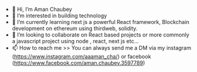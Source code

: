 - 👋 Hi, I’m Aman Chaubey
- 👀 I’m interested in building technology
- 🌱 I’m currently learning next js a powerful React framework, Blockchain development on ethereum using thirdweb, solidity.
- 💞️ I’m looking to collaborate on React based projects or more commonly a javascript project using node , react, next js etc...
- 📫 How to reach me >> You can always send me a DM via my instagram (https://www.instagram.com/aaaman_cha/) or facebook (https://www.facebook.com/aman.chaubey.3597789)

<!---
2006aman-github/2006aman-github is a ✨ special ✨ repository because its `README.md` (this file) appears on your GitHub profile.
You can click the Preview link to take a look at your changes.
--->

